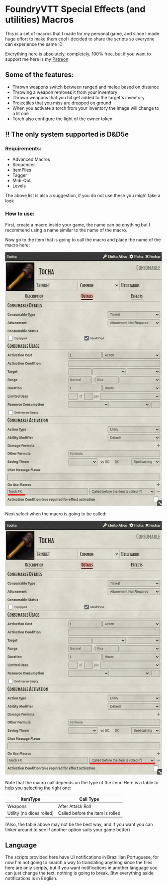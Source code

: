 # FoundryVTT Special Effects (and utilities) Macros
This is a set of macros that I made for my personal game, and since I made huge effort to make them cool I decided to share the scripts so everyone can experience the same :D

Everything here is absolutely, completely, 100% free, but if you want to support me here is my [Patreon](https://www.patreon.com/zoty)

## Some of the features:
- Thrown weapons switch between ranged and melee based on distance
- Throwing a weapon removes it from your inventory
- Thrown weapons that you hit get added to the target's inventory
- Projectiles that you miss are dropped on ground
- When you activate a torch from your inventory the image will change to a lit one
- Torch also configure the light of the owner token

## !! The only system supported is D&D5e

### Requirements:
- Advanced Macros
- Sequencer
- ItemPiles
- Tagger
- Midi-QoL
- Levels

The above list is also a suggestion, if you do not use these you might take a look

### How to use:
First, create a macro inside your game, the name can be enything but I recommend using a name similar to the name of the macro.

Now go to the item that is going to call the macro and place the name of the macro here:

![](Images/MacroLocation.png)

Next select when the macro is going to be called:

![](Images/MacroCall.png)

Note that the macro call depends on the type of the item. Here is a table to help you selecting the right one:

| ItemType                  | Call Type                        |
|---------------------------|----------------------------------|
| Weapons                   | After Attack Roll                |
| Utility (no dices rolled) | Called before the item is rolled |

(Also, the table above may not be the best way, and if you want you can tinker around to see if another option suits your game better)

## Language
The scripts provided here have UI notifications in Brazillian Portuguese, for now I'm not going to search a way to translating anything since the files here are only scripts, but if you want notifications in another language you can just change the text, nothing is going to break. Btw everything aside notifications is in English.
